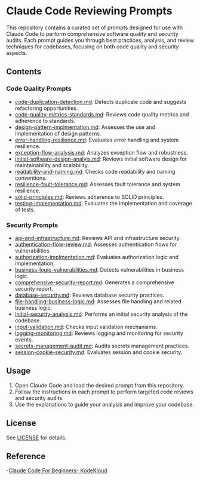 # Claude Code Reviewing Prompts

This repository contains a curated set of prompts designed for use with Claude Code to perform comprehensive software quality and security audits. Each prompt guides you through best practices, analysis, and review techniques for codebases, focusing on both code quality and security aspects.

## Contents

### Code Quality Prompts
- [code-duplication-detection.md](Code%20Quality/code-duplication-detection.md): Detects duplicate code and suggests refactoring opportunities.
- [code-quality-metrics-standards.md](Code%20Quality/code-quality-metrics-standards.md): Reviews code quality metrics and adherence to standards.
- [design-pattern-implmentation.md](Code%20Quality/design-pattern-implmentation.md): Assesses the use and implementation of design patterns.
- [error-handling-resilience.md](Code%20Quality/error-handling-resilience.md): Evaluates error handling and system resilience.
- [exception-flow-analysis.md](Code%20Quality/exception-flow-analysis.md): Analyzes exception flow and robustness.
- [initial-software-design-analyis.md](Code%20Quality/initial-software-design-analyis.md): Reviews initial software design for maintainability and scalability.
- [readability-and-naming.md](Code%20Quality/readability-and-naming.md): Checks code readability and naming conventions.
- [resilience-fault-tolerance.md](Code%20Quality/resilience-fault-tolerance.md): Assesses fault tolerance and system resilience.
- [solid-principles.md](Code%20Quality/solid-principles.md): Reviews adherence to SOLID principles.
- [testing-implementation.md](Code%20Quality/testing-implementation.md): Evaluates the implementation and coverage of tests.

### Security Prompts
- [api-and-infrastructure.md](Security/api-and-infrastructure.md): Reviews API and infrastructure security.
- [authentication-flow-review.md](Security/authentication-flow-review.md): Assesses authentication flows for vulnerabilities.
- [authorization-implmentation.md](Security/authorization-implmentation.md): Evaluates authorization logic and implementation.
- [business-logic-vulnerabilities.md](Security/business-logic-vulnerabilities.md): Detects vulnerabilities in business logic.
- [comprehensive-security-report.md](Security/comprehensive-security-report.md): Generates a comprehensive security report.
- [database-security.md](Security/database-security.md): Reviews database security practices.
- [file-handling-business-logic.md](Security/file-handling-business-logic.md): Assesses file handling and related business logic.
- [initial-security-analysis.md](Security/initial-security-analysis.md): Performs an initial security analysis of the codebase.
- [input-validation.md](Security/input-validation.md): Checks input validation mechanisms.
- [logging-monitoring.md](Security/logging-monitoring.md): Reviews logging and monitoring for security events.
- [secrets-management-audit.md](Security/secrets-management-audit.md): Audits secrets management practices.
- [session-cookie-security.md](Security/session-cookie-security.md): Evaluates session and cookie security.

## Usage

1. Open Claude Code and load the desired prompt from this repository.
2. Follow the instructions in each prompt to perform targeted code reviews and security audits.
3. Use the explanations to guide your analysis and improve your codebase.

## License

See [LICENSE](LICENSE) for details.


## Reference
-[Claude Code For Beginners- KodeKloud](https://github.com/JeremyMorgan/Claude-Code-Reviewing-Prompts/tree/main)
